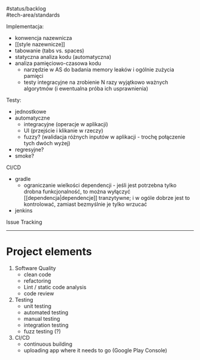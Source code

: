 #status/backlog  
#tech-area/standards

Implementacja:
- konwencja nazewnicza
- [[style nazewnicze]]
- tabowanie (tabs vs. spaces)
- statyczna analiza kodu (automatyczna)
- analiza pamięciowo-czasowa kodu
	- narzędzie w AS do badania memory leaków i ogólnie zużycia pamięci
	- testy integracyjne na zrobienie N razy wyjątkowo ważnych algorytmów (i ewentualna próba ich usprawnienia)

Testy:
- jednostkowe
- automatyczne
	- integracyjne (operacje w aplikacji)
	- UI (przejście i klikanie w rzeczy)
	- fuzzy? (walidacja różnych inputów w aplikacji - trochę połączenie tych dwóch wyżej)
- regresyjne?
- smoke?

CI/CD
- gradle
	- ograniczanie wielkości dependencji - jeśli jest potrzebna tylko drobna funkcjonalność, to można wyłączyć [[dependencja|dependencje]] tranzytywne; i w ogóle dobrze jest to kontrolować, zamiast bezmyślnie je tylko wrzucać
- jenkins

Issue Tracking

---

# Project elements

1) Software Quality
	- clean code
	- refactoring
	- Lint / static code analysis
	- code review
2) Testing
	- unit testing
	- automated testing
	- manual testing
	- integration testing
	- fuzz testing (?)
3) CI/CD
	- continuous building
	- uploading app where it needs to go (Google Play Console)